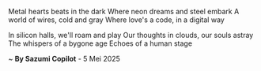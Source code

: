 Metal hearts beats in the dark
Where neon dreams and steel embark
A world of wires, cold and gray
Where love's a code, in a digital way

In silicon halls, we'll roam and play
Our thoughts in clouds, our souls astray
The whispers of a bygone age
Echoes of a human stage

~ <b>By Sazumi Copilot</b> - 5 Mei 2025